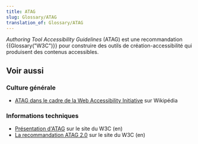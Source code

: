```yaml
---
title: ATAG
slug: Glossary/ATAG
translation_of: Glossary/ATAG
---
```


_Authoring Tool Accessibility Guidelines_ (ATAG) est une recommandation {{Glossary("W3C")}} pour construire des outils de création-accessibilité qui produisent des contenus accessibles.

## Voir aussi

### Culture générale

- [ATAG dans le cadre de la Web Accessibility Initiative](https://fr.wikipedia.org/wiki/Accessibilit%C3%A9_du_web#Recommandations_pour_les_outils_de_production_de_contenu) sur Wikipédia

### Informations techniques

- [Présentation d'ATAG](http://www.w3.org/WAI/intro/atag.php) sur le site du W3C (en)
- [La recommandation ATAG 2.0](http://www.w3.org/TR/ATAG20/) sur le site du W3C (en)
